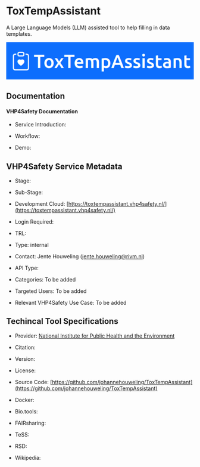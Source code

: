 
# ToxTempAssistant

<!--- This file is autogenerated. Edit toxtemp_assistant.json to make changes in this page. ---> 

A Large Language Models (LLM) assisted tool to help filling in data templates.

![ToxTempAssistant logo](https://raw.githubusercontent.com/VHP4Safety/cloud/main/docs/service/toxtemp_assistant.png)

## Documentation

#### VHP4Safety Documentation

* Service Introduction: []() 

* Workflow: []() 

* Demo: []() 

<h4 id='tess-widget-materials-header'></h4>

<div id='tess-widget-materials-list' class='tess-widget tess-widget-list'></div>
<script>
  function initTeSSWidgets() {
    var query = 'toxtemp_assistant';
    if (query.trim() != '') {
      TessWidget.Materials(document.getElementById('tess-widget-materials-list'),
                           'SimpleList',
                           {
                             opts: {
                               enableSearch: false
                             },
                             params: {
                               pageSize: 5,
                               q: query
                             }
                           });
      document.getElementById('tess-widget-materials-header').innerHTML = 'Documentation from ELIXIR TeSS'
    }
}
</script>
<script async='' defer='' src='https://elixirtess.github.io/TeSS_widgets/components/js/tess-widget-standalone.js' onload='initTeSSWidgets()'></script>

## VHP4Safety Service Metadata

* Stage: 

* Sub-Stage: 

* Development Cloud: [https://toxtempassistant.vhp4safety.nl/](https://toxtempassistant.vhp4safety.nl/) 

* Login Required: 

* TRL: 

* Type: internal

* Contact: Jente Houweling (jente.houweling@rivm.nl)

* API Type: 

* Categories: To be added

* Targeted Users: To be added

* Relevant VHP4Safety Use Case: To be added

## Techincal Tool Specifications

* Provider: [National Institute for Public Health and the Environment](https://www.rivm.nl/en)

* Citation: [](https://doi.org/)

* Version: 

* License: 

* Source Code: [https://github.com/johannehouweling/ToxTempAssistant](https://github.com/johannehouweling/ToxTempAssistant)

* Docker: []()

* Bio.tools: []()

* FAIRsharing: []()

* TeSS: []()

* RSD: []()

* Wikipedia: []()

<script type="application/ld+json">
  {
    "@context": "https://schema.org/",
    "@type": "SoftwareApplication",
    "http://purl.org/dc/terms/conformsTo": {
      "@type": "CreativeWork", "@id": "https://bioschemas.org/profiles/ComputationalTool/1.0-RELEASE"
    },
    "@id" : "https://vhp4safety.github.io/cloud/service/toxtemp_assistant",
    "name": "ToxTempAssistant",
    "description": "A Large Language Models (LLM) assisted tool to help filling in data templates.",
    "url": "https://toxtempassistant.vhp4safety.nl/"
  }
</script>
